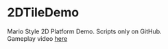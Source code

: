 # 2DTileDemo
Mario Style 2D Platform Demo. Scripts only on GitHub.
<br>
Gameplay video <a href="https://youtu.be/RYcDXA3VY0E?t=4">here</a>
